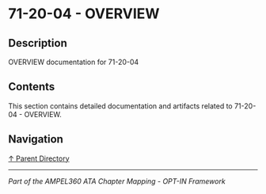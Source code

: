 # 71-20-04 - OVERVIEW

## Description

OVERVIEW documentation for 71-20-04

## Contents

This section contains detailed documentation and artifacts related to 71-20-04 - OVERVIEW.

## Navigation

[↑ Parent Directory](../README.md)

---

*Part of the AMPEL360 ATA Chapter Mapping - OPT-IN Framework*
